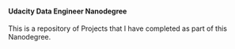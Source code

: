 #### Udacity Data Engineer Nanodegree

This is a repository of Projects that I have completed as part of this Nanodegree.

